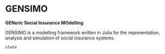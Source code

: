 GENSIMO
=======

**GENeric Social Insurance MOdelling**

GENSIMO is a modelling framework written in Julia for the representation, analysis and simulation of social insurance systems.

```@docs
state
```
